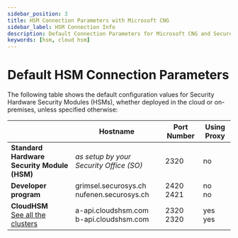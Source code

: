 ```yaml
---
sidebar_position: 3
title: HSM Connection Parameters with Microsoft CNG
sidebar_label: HSM Connection Info
description: Default Connection Parameters for Microsoft CNG and Securosys Hardware Security Modules (HSMs)
keywords: [hsm, cloud hsm]
---
```


# Default HSM Connection Parameters

The following table shows the default configuration values for Security Hardware Security Modules (HSMs), whether deployed in the cloud or on-premises, unless specified otherwise:


|                       | **Hostname**           | **Port Number**        | **Using Proxy** |
| ---                   | ---                    | ---                    | --- |
| **Standard Hardware Security Module (HSM)**      | _as setup by your Security Office (SO)_ | 2320                   | no    |
| **Developer program** | grimsel.securosys.ch <br/> nufenen.securosys.ch | 2420 <br/> 2421 | no <br/> no |
| **CloudHSM**<br/> [See all the clusters](/connectivity-details/cloudhsm-connectivity-details)        | a-api.cloudshsm.com <br/> b-api.cloudshsm.com   | 2320 <br/>  2320 | yes <br/> yes |